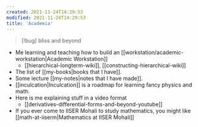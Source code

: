 ```yaml
---
created: 2021-11-24T14:29:53
modified: 2021-11-24T14:29:53
title: 'Academia'
---
```


> [!bug] bliss and beyond

- Me learning and teaching how to build an [[workstation/academic-workstation|Academic Workstation]]
	- [[hierarchical-longterm-wiki]], [[constructing-hierarchical-wiki]]
- The list of [[my-books|books that I have]].
- Some lecture [[my-notes|notes that I have made]].
- [[inculcation|Inculcation]] is a roadmap for learning fancy physics and math.
- Here is me explaining stuff in a video format
	- [[derivatives-differential-forms-and-beyond-youtube]]
- If you ever come to IISER Mohali to study mathematics, you might like [[math-at-iiserm|Mathematics at IISER Mohali]]